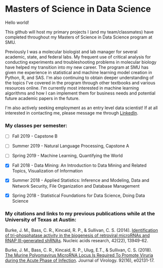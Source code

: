 # Masters of Science in Data Science
Hello world!

This github will host my primary projects I (and my team/classmates) have completed throughout my Masters of Science in Data Science program at SMU.

Previously I was a molecular biologist and lab manager for several academic, state, and federal labs. My frequent use of critical analysis for conducting experiments and troubleshooting problems in molecular biology have helped my transition into my new career. The program at SMU has given me experience in statistical and machine learning model creation in Python, R, and SAS. I'm also continuing to obtain deeper understanding of the topics I've covered in the program through other textbooks and various resources online. I'm currently most interested in machine learning algorithms and how I can implement them for business needs and potential future academic papers in the future.

I'm also actively seeking employment as an entry level data scientist! If at all interested in contacting me, please message me through [LinkedIn](https://www.linkedin.com/in/cryanbass/).


### My classes per semester:

- [ ] Fall 2019 - Capstone B

- [ ] Summer 2019 - Natural Language Processing, Capstone A

- [ ] Spring 2019 - Machine Learning, Quantifying the World
              
- [x] Fall 2018 - Data Mining: An Introduction to Data Mining and Related Topics, Visualization of Information
              
- [x] Summer 2018 - Applied Statistics: Inference and Modeling, Data and Network Security, File Organization and Database Management
              
- [x] Spring 2018 - Statistical Foundations for Data Science, Doing Data Science


### My citations and links to my previous publications while at the University of Texas at Austin:

Burke, J. M., Bass, C. R., Kincaid, R. P., & Sullivan, C. S. (2014). [Identification of tri-phosphatase activity in the biogenesis of retroviral microRNAs and RNAP III-generated shRNAs](https://www.ncbi.nlm.nih.gov/pmc/articles/PMC4267658/). Nucleic acids research, 42(22), 13949-62.

Burke, J. M., Bass, C. R., Kincaid, R. P., Ulug, E.T., & Sullivan, C. S. (2018). [The Murine Polyomavirus MicroRNA Locus Is Required To Promote Viruria during the Acute Phase of Infection](https://jvi.asm.org/content/92/16/e02131-17). Journal of Virology. 92(16), e02131-17.
